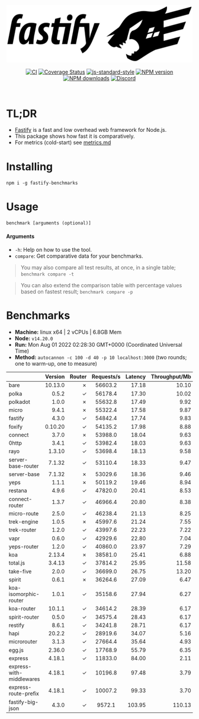 <div align="center">
  <img src="https://github.com/fastify/graphics/raw/HEAD/fastify-landscape-outlined.svg" width="650" height="auto"/>
</div>

<div align="center">

[![CI](https://github.com/fastify/fastify/workflows/ci/badge.svg)](https://github.com/fastify/fastify/actions/workflows/ci.yml)
[![Coverage Status](https://coveralls.io/repos/github/fastify/fastify/badge.svg?branch=master)](https://coveralls.io/github/fastify/fastify?branch=master)
[![js-standard-style](https://img.shields.io/badge/code%20style-standard-brightgreen.svg?style=flat)](http://standardjs.com/)
[![NPM version](https://img.shields.io/npm/v/fastify.svg?style=flat)](https://www.npmjs.com/package/fastify)
[![NPM downloads](https://img.shields.io/npm/dm/fastify.svg?style=flat)](https://www.npmjs.com/package/fastify) [![Discord](https://img.shields.io/discord/725613461949906985)](https://discord.gg/fastify)

</div>
<br />

# TL;DR

* [Fastify](https://github.com/fastify/fastify) is a fast and low overhead web framework for Node.js.
* This package shows how fast it is comparatively.
* For metrics (cold-start) see [metrics.md](./METRICS.md)

# Installing

```
npm i -g fastify-benchmarks
```

# Usage

```
benchmark [arguments (optional)]
```

#### Arguments

* `-h`: Help on how to use the tool.
* `compare`: Get comparative data for your benchmarks.

> You may also compare all test results, at once, in a single table; `benchmark compare -t`

> You can also extend the comparison table with percentage values based on fastest result; `benchmark compare -p`
# Benchmarks

* __Machine:__ linux x64 | 2 vCPUs | 6.8GB Mem
* __Node:__ `v14.20.0`
* __Run:__ Mon Aug 01 2022 02:28:30 GMT+0000 (Coordinated Universal Time)
* __Method:__ `autocannon -c 100 -d 40 -p 10 localhost:3000` (two rounds; one to warm-up, one to measure)

|                          | Version | Router | Requests/s | Latency | Throughput/Mb |
| :--                      | --:     | --:    | :-:        | --:     | --:           |
| bare                     | 10.13.0 | ✗      | 56603.2    | 17.18   | 10.10         |
| polka                    | 0.5.2   | ✓      | 56178.4    | 17.30   | 10.02         |
| polkadot                 | 1.0.0   | ✗      | 55632.8    | 17.49   | 9.92          |
| micro                    | 9.4.1   | ✗      | 55322.4    | 17.58   | 9.87          |
| fastify                  | 4.3.0   | ✓      | 54842.4    | 17.74   | 9.83          |
| foxify                   | 0.10.20 | ✓      | 54135.2    | 17.98   | 8.88          |
| connect                  | 3.7.0   | ✗      | 53988.0    | 18.04   | 9.63          |
| 0http                    | 3.4.1   | ✓      | 53982.4    | 18.03   | 9.63          |
| rayo                     | 1.3.10  | ✓      | 53698.4    | 18.13   | 9.58          |
| server-base-router       | 7.1.32  | ✓      | 53110.4    | 18.33   | 9.47          |
| server-base              | 7.1.32  | ✗      | 53029.6    | 18.36   | 9.46          |
| yeps                     | 1.1.1   | ✗      | 50119.2    | 19.46   | 8.94          |
| restana                  | 4.9.6   | ✓      | 47820.0    | 20.41   | 8.53          |
| connect-router           | 1.3.7   | ✓      | 46966.4    | 20.80   | 8.38          |
| micro-route              | 2.5.0   | ✓      | 46238.4    | 21.13   | 8.25          |
| trek-engine              | 1.0.5   | ✗      | 45997.6    | 21.24   | 7.55          |
| trek-router              | 1.2.0   | ✓      | 43997.6    | 22.23   | 7.22          |
| vapr                     | 0.6.0   | ✓      | 42929.6    | 22.80   | 7.04          |
| yeps-router              | 1.2.0   | ✓      | 40860.0    | 23.97   | 7.29          |
| koa                      | 2.13.4  | ✗      | 38581.0    | 25.41   | 6.88          |
| total.js                 | 3.4.13  | ✓      | 37814.2    | 25.95   | 11.58         |
| take-five                | 2.0.0   | ✓      | 36699.0    | 26.75   | 13.20         |
| spirit                   | 0.6.1   | ✗      | 36264.6    | 27.09   | 6.47          |
| koa-isomorphic-router    | 1.0.1   | ✓      | 35158.6    | 27.94   | 6.27          |
| koa-router               | 10.1.1  | ✓      | 34614.2    | 28.39   | 6.17          |
| spirit-router            | 0.5.0   | ✓      | 34575.4    | 28.43   | 6.17          |
| restify                  | 8.6.1   | ✓      | 34241.8    | 28.71   | 6.17          |
| hapi                     | 20.2.2  | ✓      | 28919.6    | 34.07   | 5.16          |
| microrouter              | 3.1.3   | ✓      | 27664.4    | 35.64   | 4.93          |
| egg.js                   | 2.36.0  | ✓      | 17768.9    | 55.79   | 6.35          |
| express                  | 4.18.1  | ✓      | 11833.0    | 84.00   | 2.11          |
| express-with-middlewares | 4.18.1  | ✓      | 10196.8    | 97.48   | 3.79          |
| express-route-prefix     | 4.18.1  | ✓      | 10007.2    | 99.33   | 3.70          |
| fastify-big-json         | 4.3.0   | ✓      | 9572.1     | 103.95  | 110.13        |
